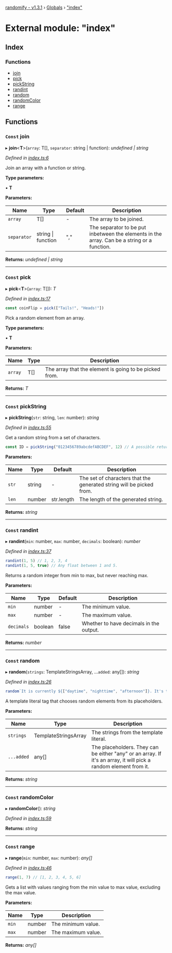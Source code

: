 [randomify - v1.3.1](../README.md) › [Globals](../globals.md) › ["index"](_index_.md)

# External module: "index"

## Index

### Functions

* [join](_index_.md#const-join)
* [pick](_index_.md#const-pick)
* [pickString](_index_.md#const-pickstring)
* [randint](_index_.md#const-randint)
* [random](_index_.md#const-random)
* [randomColor](_index_.md#const-randomcolor)
* [range](_index_.md#const-range)

## Functions

### `Const` join

▸ **join**<**T**>(`array`: T[], `separator`: string | function): *undefined | string*

*Defined in [index.ts:6](https://github.com/TNThacker2015/randomify/blob/b9a4bb5/src/index.ts#L6)*

Join an array with a function or string.

**Type parameters:**

▪ **T**

**Parameters:**

Name | Type | Default | Description |
------ | ------ | ------ | ------ |
`array` | T[] | - | The array to be joined. |
`separator` | string &#124; function | "," | The separator to be put inbetween the elements in the array. Can be a string or a function.  |

**Returns:** *undefined | string*

___

### `Const` pick

▸ **pick**<**T**>(`array`: T[]): *T*

*Defined in [index.ts:17](https://github.com/TNThacker2015/randomify/blob/b9a4bb5/src/index.ts#L17)*

```ts
const coinFlip = pick(["Tails!", "Heads!"])
```
Pick a random element from an array.

**Type parameters:**

▪ **T**

**Parameters:**

Name | Type | Description |
------ | ------ | ------ |
`array` | T[] | The array that the element is going to be picked from.  |

**Returns:** *T*

___

### `Const` pickString

▸ **pickString**(`str`: string, `len`: number): *string*

*Defined in [index.ts:55](https://github.com/TNThacker2015/randomify/blob/b9a4bb5/src/index.ts#L55)*

Get a random string from a set of characters.
```ts
const ID = pickString("0123456789abcdefABCDEF", 12) // A possible return is "bB0d4D840bfc"
```

**Parameters:**

Name | Type | Default | Description |
------ | ------ | ------ | ------ |
`str` | string | - | The set of characters that the generated string will be picked from. |
`len` | number |  str.length | The length of the generated string.  |

**Returns:** *string*

___

### `Const` randint

▸ **randint**(`min`: number, `max`: number, `decimals`: boolean): *number*

*Defined in [index.ts:37](https://github.com/TNThacker2015/randomify/blob/b9a4bb5/src/index.ts#L37)*

```ts
randint(1, 5) // 1, 2, 3, 4
randint(1, 5, true) // Any float between 1 and 5.
```
Returns a random integer from min to max, but never reaching max.

**Parameters:**

Name | Type | Default | Description |
------ | ------ | ------ | ------ |
`min` | number | - | The minimum value. |
`max` | number | - | The maximum value. |
`decimals` | boolean | false | Whether to have decimals in the output.  |

**Returns:** *number*

___

### `Const` random

▸ **random**(`strings`: TemplateStringsArray, ...`added`: any[]): *string*

*Defined in [index.ts:26](https://github.com/TNThacker2015/randomify/blob/b9a4bb5/src/index.ts#L26)*

```ts
random`It is currently ${["daytime", "nighttime", "afternoon"]}. It's time to ${["work", "exercise", "eat"]}!`
```
A template literal tag that chooses random elements from its placeholders.

**Parameters:**

Name | Type | Description |
------ | ------ | ------ |
`strings` | TemplateStringsArray | The strings from the template literal. |
`...added` | any[] | The placeholders. They can be either "any" or an array. If it's an array, it will pick a random element from it.  |

**Returns:** *string*

___

### `Const` randomColor

▸ **randomColor**(): *string*

*Defined in [index.ts:59](https://github.com/TNThacker2015/randomify/blob/b9a4bb5/src/index.ts#L59)*

**Returns:** *string*

___

### `Const` range

▸ **range**(`min`: number, `max`: number): *any[]*

*Defined in [index.ts:46](https://github.com/TNThacker2015/randomify/blob/b9a4bb5/src/index.ts#L46)*

```ts
range(1, 7) // [1, 2, 3, 4, 5, 6]
```
Gets a list with values ranging from the min value to max value, excluding the max value.

**Parameters:**

Name | Type | Description |
------ | ------ | ------ |
`min` | number | The minimum value. |
`max` | number | The maximum value.  |

**Returns:** *any[]*
